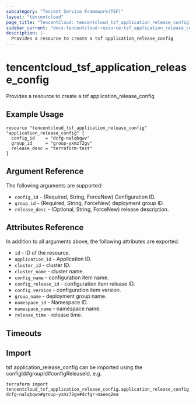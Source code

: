 ```yaml
---
subcategory: "Tencent Service Framework(TSF)"
layout: "tencentcloud"
page_title: "TencentCloud: tencentcloud_tsf_application_release_config"
sidebar_current: "docs-tencentcloud-resource-tsf_application_release_config"
description: |-
  Provides a resource to create a tsf application_release_config
---
```


# tencentcloud_tsf_application_release_config

Provides a resource to create a tsf application_release_config

## Example Usage

```hcl
resource "tencentcloud_tsf_application_release_config" "application_release_config" {
  config_id    = "dcfg-nalqbqwv"
  group_id     = "group-yxmz72gv"
  release_desc = "terraform-test"
}
```

## Argument Reference

The following arguments are supported:

* `config_id` - (Required, String, ForceNew) Configuration ID.
* `group_id` - (Required, String, ForceNew) deployment group ID.
* `release_desc` - (Optional, String, ForceNew) release description.

## Attributes Reference

In addition to all arguments above, the following attributes are exported:

* `id` - ID of the resource.
* `application_id` - Application ID.
* `cluster_id` - cluster ID.
* `cluster_name` - cluster name.
* `config_name` - configuration item name.
* `config_release_id` - configuration item release ID.
* `config_version` - configuration item version.
* `group_name` - deployment group name.
* `namespace_id` - Namespace ID.
* `namespace_name` - namespace name.
* `release_time` - release time.


## Timeouts

<no value>


## Import

tsf application_release_config can be imported using the configId#groupId#configReleaseId, e.g.

```
terraform import tencentcloud_tsf_application_release_config.application_release_config dcfg-nalqbqwv#group-yxmz72gv#dcfgr-maeeq2ea
```

